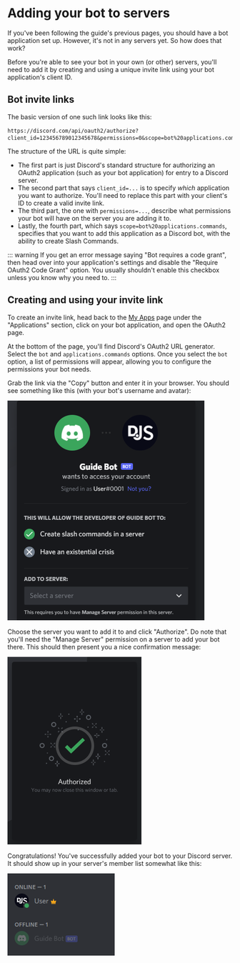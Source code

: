 # Adding your bot to servers

If you've been following the guide's previous pages, you should have a bot application set up. However, it's not in any servers yet. So how does that work?

Before you're able to see your bot in your own (or other) servers, you'll need to add it by creating and using a unique invite link using your bot application's client ID.

## Bot invite links

The basic version of one such link looks like this:

```
https://discord.com/api/oauth2/authorize?client_id=123456789012345678&permissions=0&scope=bot%20applications.commands
```

The structure of the URL is quite simple:

* The first part is just Discord's standard structure for authorizing an OAuth2 application (such as your bot application) for entry to a Discord server.
* The second part that says `client_id=...` is to specify _which_ application you want to authorize. You'll need to replace this part with your client's ID to create a valid invite link.
* The third part, the one with `permissions=...`, describe what permissions your bot will have on the server you are adding it to.
* Lastly, the fourth part, which says `scope=bot%20applications.commands`, specifies that you want to add this application as a Discord bot, with the ability to create Slash Commands.

::: warning
If you get an error message saying "Bot requires a code grant", then head over into your application's settings and disable the "Require OAuth2 Code Grant" option. You usually shouldn't enable this checkbox unless you know why you need to.
:::

## Creating and using your invite link

To create an invite link, head back to the [My Apps](https://discord.com/developers/applications/me) page under the "Applications" section, click on your bot application, and open the OAuth2 page.

At the bottom of the page, you'll find Discord's OAuth2 URL generator. Select the `bot` and `applications.commands` options. Once you select the `bot` option, a list of permissions will appear, allowing you to configure the permissions your bot needs.

Grab the link via the "Copy" button and enter it in your browser. You should see something like this (with your bot's username and avatar):

![Bot Authorization page](./images/bot-auth-page.png)

Choose the server you want to add it to and click "Authorize". Do note that you'll need the "Manage Server" permission on a server to add your bot there. This should then present you a nice confirmation message:

![Bot authorized](./images/bot-authorized.png)

Congratulations! You've successfully added your bot to your Discord server. It should show up in your server's member list somewhat like this:

![Bot in server's member list](./images/bot-in-memberlist.png)
